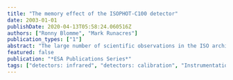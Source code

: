 ```yaml
---
title: "The memory effect of the ISOPHOT-C100 detector"
date: 2003-01-01
publishDate: 2020-04-13T05:58:24.060516Z
authors: ["Ronny Blomme", "Mark Runacres"]
publication_types: ["1"]
abstract: "The large number of scientific observations in the ISO archive reveals considerable systematics in the detector behaviour, which can be used to improve the data reduction process."
featured: false
publication: "*ESA Publications Series*"
tags: ["detectors: infrared", "detectors: calibration", "Instrumentation: photometers"]
---
```


